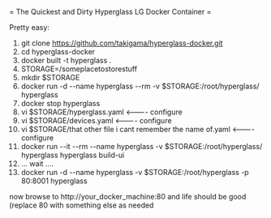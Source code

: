 = The Quickest and Dirty Hyperglass LG Docker Container =

Pretty easy:

1) git clone https://github.com/takigama/hyperglass-docker.git
2) cd hyperglass-docker
3) docker built -t hyperglass .
2) STORAGE=/someplacetostorestuff
4) mkdir $STORAGE
5) docker run -d --name hyperglass --rm -v $STORAGE:/root/hyperglass/ hyperglass 
6) docker stop hyperglass
6) vi $STORAGE/hyperglass.yaml <---- configure
7) vi $STORAGE/devices.yaml <---- configure
8) vi $STORAGE/that other file i cant remember the name of.yaml <---- configure
9) docker run --it --rm --name hyperglass -v $STORAGE:/root/hyperglass/ hyperglass hyperglass build-ui
10) ... wait ....
11) docker run -d --name hyperglass -v $STORAGE:/root/hyperglass -p 80:8001 hyperglass

now browse to http://your_docker_machine:80 and life should be good (replace 80 with something else as needed


